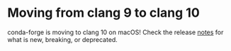 # Moving from clang 9 to clang 10

conda-forge is moving to clang 10 on macOS! Check the release
[notes](https://releases.llvm.org/10.0.0/tools/clang/docs/ReleaseNotes.html#what-s-new-in-clang-10-0-0)
for what is new, breaking, or deprecated.
